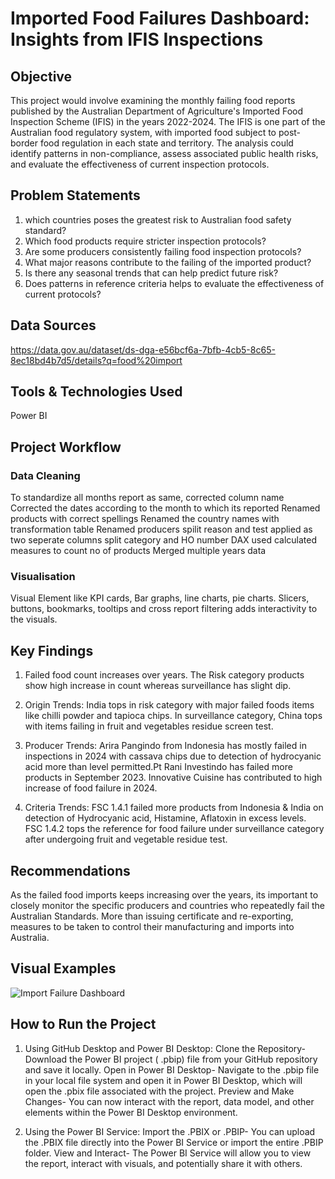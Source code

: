 # Imported Food Failures Dashboard: Insights from IFIS Inspections

## Objective

This project would involve examining the monthly failing food reports published by the Australian Department of Agriculture's Imported Food Inspection Scheme (IFIS) in the years 2022-2024. The IFIS is one part of the Australian food regulatory system, with imported food subject to post-border food regulation in each state and territory. The analysis could identify patterns in non-compliance, assess associated public health risks, and evaluate the effectiveness of current inspection protocols. 

## Problem Statements

1. which countries poses the greatest risk to Australian food safety standard?
2. Which food products require stricter inspection protocols?
3. Are some producers consistently failing food inspection protocols?
4. What major reasons contribute to the failing of the imported product?
5. Is there any seasonal trends that can help predict future risk?
6. Does patterns in reference criteria helps to evaluate the effectiveness of current protocols?


## Data Sources
https://data.gov.au/dataset/ds-dga-e56bcf6a-7bfb-4cb5-8c65-8ec18bd4b7d5/details?q=food%20import


## Tools & Technologies Used
Power BI


## Project Workflow

### Data Cleaning
To standardize all months report as same, corrected column name
Corrected the dates according to the month to which its reported
Renamed products with correct spellings
Renamed the country names with transformation table
Renamed producers
spilit reason and test applied as two seperate columns
split category and HO number
DAX used calculated measures to count no of products
Merged multiple years data
 
### Visualisation
 Visual Element like KPI cards, Bar graphs, line charts, pie charts. 
 Slicers, buttons, bookmarks, tooltips and cross report filtering adds interactivity to the visuals.

## Key Findings

1. Failed food count increases over years. The Risk category products show high increase in count whereas surveillance has slight dip.

2. Origin Trends: India tops in risk category with major failed foods items like chilli powder and tapioca chips. In surveillance category, China tops with items failing in fruit and vegetables residue screen test.

3. Producer Trends: Arira Pangindo from Indonesia has mostly failed in inspections in 2024 with cassava chips due to detection of hydrocyanic acid more than level permitted.Pt Rani Investindo has failed more products in September 2023. Innovative Cuisine has contributed to high increase of food failure in 2024.

4. Criteria Trends: FSC 1.4.1 failed more products from Indonesia & India on detection of Hydrocyanic acid, Histamine, Aflatoxin in excess levels. FSC 1.4.2 tops the reference for food failure under surveillance category after undergoing fruit and vegetable residue test.

## Recommendations

As the failed food imports keeps increasing over the years, its important to closely monitor the specific producers and countries who repeatedly fail the Australian Standards. More than issuing certificate and re-exporting, measures to be taken to control their manufacturing and imports into Australia.

## Visual Examples
![Import Failure Dashboard](https://github.com/user-attachments/assets/751cbfc8-a097-4ec1-9e49-46c67d281c05)


## How to Run the Project

1. Using GitHub Desktop and Power BI Desktop: Clone the Repository- Download the Power BI project ( .pbip) file from your GitHub repository and save it locally. Open in Power BI Desktop- Navigate to the .pbip file in your local file system and open it in Power BI Desktop, which will open the .pbix file associated with the project. Preview and Make Changes- You can now interact with the report, data model, and other elements within the Power BI Desktop environment.

2. Using the Power BI Service: Import the .PBIX or .PBIP- You can upload the .PBIX file directly into the Power BI Service or import the entire .PBIP folder. View and Interact- The Power BI Service will allow you to view the report, interact with visuals, and potentially share it with others.
